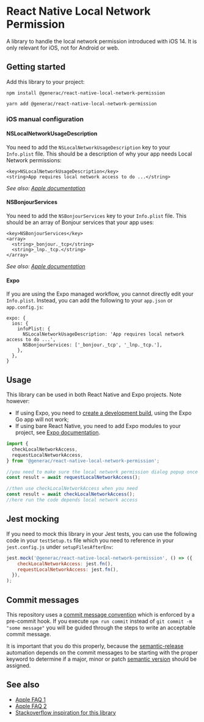 # React Native Local Network Permission

A library to handle the local network permission introduced with iOS 14. It is only relevant for iOS, not for Android or
web.

## Getting started

Add this library to your project:

`npm install @generac/react-native-local-network-permission`

`yarn add @generac/react-native-local-network-permission`

### iOS manual configuration

#### NSLocalNetworkUsageDescription

You need to add the `NSLocalNetworkUsageDescription` key to your `Info.plist` file. This should be a description of why
your app needs Local Network permissions:

```
<key>NSLocalNetworkUsageDescription</key>
<string>App requires local network access to do ...</string>
```

_See
also: [Apple documentation](https://developer.apple.com/documentation/bundleresources/information_property_list/nslocalnetworkusagedescription)_

#### NSBonjourServices

You need to add the `NSBonjourServices` key to your `Info.plist` file. This should be an array of Bonjour services that
your app uses:

```
<key>NSBonjourServices</key>
<array>
  <string>_bonjour._tcp</string>
  <string>_lnp._tcp.</string>
</array>
```

_See
also: [Apple documentation](https://developer.apple.com/documentation/bundleresources/information_property_list/nsbonjourservices)_

#### Expo

If you are using the Expo managed workflow, you cannot directly edit your `Info.plist`. Instead, you can add the
following to your `app.json` or `app.config.js`:

```
expo: {
  ios: {
    infoPlist: {
      NSLocalNetworkUsageDescription: 'App requires local network access to do ...',
      NSBonjourServices: ['_bonjour._tcp', '_lnp._tcp.'],
    },
  },
}
```

## Usage

This library can be used in both React Native and Expo projects. Note however:
- If using Expo, you need to [create a development build](https://docs.expo.dev/develop/development-builds/create-a-build/), using the Expo Go app will not work;
- If using bare React Native, you need to add Expo modules to your project, see [Expo documentation](https://docs.expo.dev/bare/installing-expo-modules/).

```typescript
import {
  checkLocalNetworkAccess,
  requestLocalNetworkAccess,
} from '@generac/react-native-local-network-permission';

//you need to make sure the local network permission dialog popup once
const result = await requestLocalNetworkAccess();

//then use checkLocalNetworkAccess when you need
const result = await checkLocalNetworkAccess();
//here run the code depends local network access
```

## Jest mocking

If you need to mock this library in your Jest tests, you can use the following code in your `testSetup.ts` file which
you need to reference in your `jest.config.js` under `setupFilesAfterEnv`:

```javascript
jest.mock('@generac/react-native-local-network-permission', () => ({
    checkLocalNetworkAccess: jest.fn(),
    requestLocalNetworkAccess: jest.fn(),
  }),
);
```

## Commit messages

This repository uses a [commit message convention](https://github.com/conventional-changelog/conventional-changelog)
which is enforced by a pre-commit hook. If you execute `npm run commit` instead of `git commit -m "some message"` you
will be guided through the steps to write an acceptable commit message.

It is important that you do this properly, because
the [semantic-release](https://github.com/semantic-release/semantic-release) automation depends on the commit messages
to be starting with the proper keyword to determine if a major, minor or
patch [semantic version](https://semver.org/) should be assigned.

## See also

- [Apple FAQ 1](https://developer.apple.com/forums/thread/663858)
- [Apple FAQ 2](https://developer.apple.com/forums/thread/663874)
- [Stackoverflow inspiration for this library](https://stackoverflow.com/questions/63940427/ios-14-how-to-trigger-local-network-dialog-and-check-user-answer/67758105#67758105)
